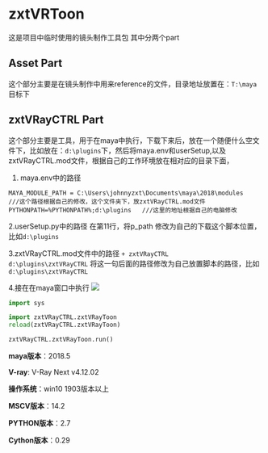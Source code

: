 # zxtVRToon


这是项目中临时使用的镜头制作工具包
其中分两个part
## Asset Part
这个部分主要是在镜头制作中用来reference的文件，目录地址放置在：`T:\maya`目标下
## zxtVRayCTRL Part
这个部分主要是工具，用于在maya中执行，下载下来后，放在一个随便什么空文件下，比如放在：`d:\plugins`下，然后将maya.env和userSetup,以及zxtVRayCTRL.mod文件，根据自己的工作环境放在相对应的目录下面，
1. maya.env中的路径 
```
MAYA_MODULE_PATH = C:\Users\johnnyzxt\Documents\maya\2018\modules   ///这个路径根据自己的修改，这个文件夹下，放zxtVRayCTRL.mod文件
PYTHONPATH=%PYTHONPATH%;d:\plugins   ///这里的地址根据自己的电脑修改

```
2.userSetup.py中的路径
在第11行，将p_path 修改为自己的下载这个脚本位置，比如`d:\plugins`

3.zxtVRayCTRL.mod文件中的路径
`+ zxtVRayCTRL			d:\plugins\zxtVRayCTRL`  将这一句后面的路径修改为自己放置脚本的路径，比如`d:\plugins\zxtVRayCTRL`

4.接在在maya窗口中执行
![](http://www.zxto.top:30000//johnny/mypicgo/uploads/6ca6484b3b9e02da2c882b9f9d427297/20200312032835.png)
```python
import sys

import zxtVRayCTRL.zxtVRayToon
reload(zxtVRayCTRL.zxtVRayToon)

zxtVRayCTRL.zxtVRayToon.run()

```

**maya版本**：2018.5

**V-ray**: V-Ray Next v4.12.02

**操作系统**：win10 1903版本以上

**MSCV版本**：14.2

**PYTHON版本**：2.7

**Cython版本**：0.29